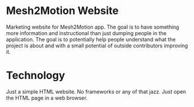 # Mesh2Motion Website
Marketing website for Mesh2Motion app. The goal is to have something more information and instructional than just dumping people in the application. The goal is to potentially help people understand what the project is about and with a small potential of outside contributors improving it.

# Technology
Just a simple HTML website. No frameworks or any of that jazz. Just open the HTML page in a web browser.
